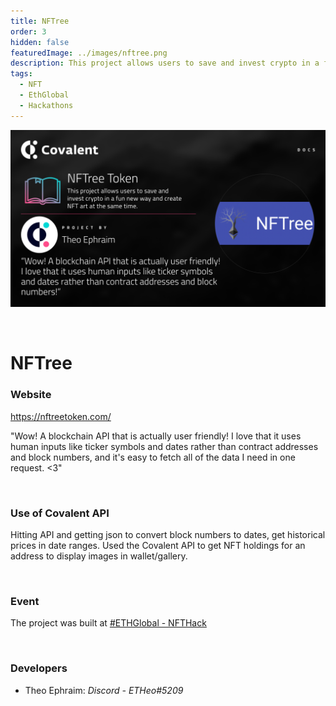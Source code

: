 ```yaml
---
title: NFTree
order: 3
hidden: false
featuredImage: ../images/nftree.png
description: This project allows users to save and invest crypto in a fun new way and create NFT art at the same time.
tags:
  - NFT
  - EthGlobal
  - Hackathons
---
```


![NFTree Banner](../images/nftree.png)

&nbsp;
# NFTree

### Website
https://nftreetoken.com/

<Aside>

"Wow! A blockchain API that is actually user friendly!
I love that it uses human inputs like ticker symbols and dates rather than contract addresses and block numbers, and it's easy to fetch all of the data I need in one request. <3"

</Aside>

&nbsp;
### Use of Covalent API
Hitting API and getting json to convert block numbers to dates, get historical prices in date ranges. Used the Covalent API to get NFT holdings for an address to display images in wallet/gallery.

&nbsp;
### Event
The project was built at [#ETHGlobal - NFTHack](https://www.covalenthq.com/blog/nfthack-winners-announcement/)

&nbsp;
### Developers

- Theo Ephraim: *Discord - ETHeo#5209*

